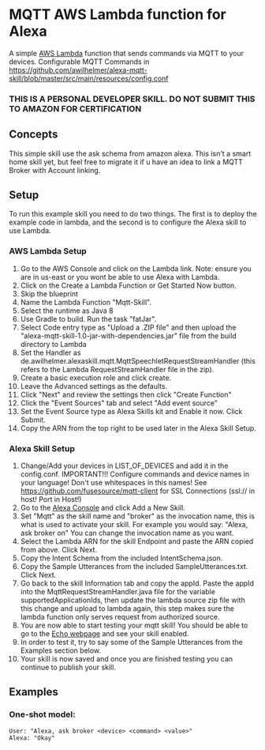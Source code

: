 # MQTT AWS Lambda function for Alexa

A simple [AWS Lambda](http://aws.amazon.com/lambda) function that sends commands via MQTT to your devices. Configurable MQTT Commands in https://github.com/awilhelmer/alexa-mqtt-skill/blob/master/src/main/resources/config.conf

### THIS IS A PERSONAL DEVELOPER SKILL. DO NOT SUBMIT THIS TO AMAZON FOR CERTIFICATION

## Concepts
This simple skill use the ask schema from amazon alexa. This isn't a smart home skill yet, but feel free to migrate it if u have an idea to link a
MQTT Broker with Account linking.


## Setup
To run this example skill you need to do two things. The first is to deploy the example code in lambda, and the second is to configure the Alexa skill to use Lambda.

### AWS Lambda Setup
1. Go to the AWS Console and click on the Lambda link. Note: ensure you are in us-east or you wont be able to use Alexa with Lambda.
2. Click on the Create a Lambda Function or Get Started Now button.
3. Skip the blueprint
4. Name the Lambda Function "Mqtt-Skill".
5. Select the runtime as Java 8
6. Use Gradle to build. Run the task "fatJar".
7. Select Code entry type as "Upload a .ZIP file" and then upload the "alexa-mqtt-skill-1.0-jar-with-dependencies.jar" file from the build directory to Lambda
8. Set the Handler as de.awilhelmer.alexaskill.mqtt.MqttSpeechletRequestStreamHandler (this refers to the Lambda RequestStreamHandler file in the zip).
9. Create a basic execution role and click create.
10. Leave the Advanced settings as the defaults.
11. Click "Next" and review the settings then click "Create Function"
12. Click the "Event Sources" tab and select "Add event source"
13. Set the Event Source type as Alexa Skills kit and Enable it now. Click Submit.
14. Copy the ARN from the top right to be used later in the Alexa Skill Setup.

### Alexa Skill Setup
1. Change/Add your devices in LIST_OF_DEVICES and add it in the config.conf. IMPORTANT!!! Configure commands and device names in your language! Don't use whitespaces in this names! See https://github.com/fusesource/mqtt-client for SSL Connections (ssl:// in host! Port in Host!) 
2. Go to the [Alexa Console](https://developer.amazon.com/edw/home.html) and click Add a New Skill.
3. Set "Mqtt" as the skill name and "broker" as the invocation name, this is what is used to activate your skill. For example you would say: "Alexa, ask broker <YOUR DEVICE> on" You can change the invocation name as you want.
4. Select the Lambda ARN for the skill Endpoint and paste the ARN copied from above. Click Next.
5. Copy the Intent Schema from the included IntentSchema.json.
6. Copy the Sample Utterances from the included SampleUtterances.txt. Click Next.
7. Go back to the skill Information tab and copy the appId. Paste the appId into the MqttRequestStreamHandler.java file for the variable supportedApplicationIds,
   then update the lambda source zip file with this change and upload to lambda again, this step makes sure the lambda function only serves request from authorized source.
8. You are now able to start testing your mqtt skill! You should be able to go to the [Echo webpage](http://echo.amazon.com/#skills) and see your skill enabled.
9. In order to test it, try to say some of the Sample Utterances from the Examples section below.
10. Your skill is now saved and once you are finished testing you can continue to publish your skill.

## Examples
### One-shot model:
    User: "Alexa, ask broker <device> <command> <value>"
    Alexa: "Okay"
